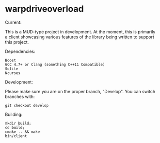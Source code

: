 warpdriveoverload
=================

Current: 

This is a MUD-type project in development. At the moment, this is primarily a client showcasing various features of the library being written to support this project.
    

Dependencies:

    Boost
    GCC 4.7+ or Clang (something C++11 Compatible)
    Sqlite
    Ncurses
    

Development:

Please make sure you are on the proper branch, "Develop". You can switch branches with:
    
    git checkout develop
        


Building:

    mkdir build;
    cd build;
    cmake .. && make
    bin/client
    

